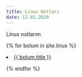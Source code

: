 ```yaml
---
title: Linux Notları
date: 12.01.2020
---
```


Linux notlarım


{% for bolum in site.linux %}

<li><a href="{{ bolum.url }}">{{ bolum.title }}</a></li>

{% endfor %}
